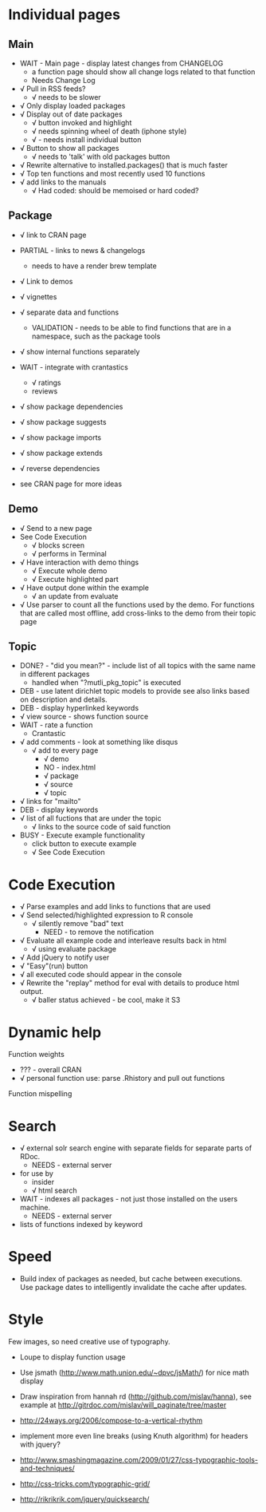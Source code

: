 Individual pages
================

## Main

* WAIT - Main page - display latest changes from CHANGELOG
  * a function page should show all change logs related to that function
  * Needs Change Log
* √ Pull in RSS feeds?
  * √ needs to be slower
* √ Only display loaded packages
* √ Display out of date packages
  * √ button invoked and highlight
  * √ needs spinning wheel of death (iphone style)
  * √ - needs install individual button
* √ Button to show all packages
  * √ needs to 'talk' with old packages button
* √ Rewrite alternative to installed.packages() that is much faster
* √ Top ten functions and most recently used 10 functions
* √ add links to the manuals
  * √ Had coded: should be memoised or hard coded?

## Package

* √ link to CRAN page
* PARTIAL - links to news & changelogs
  * needs to have a render brew template
* √ Link to demos
* √ vignettes
* √ separate data and functions
  * VALIDATION - needs to be able to find functions that are in a namespace, such as the package tools
* √ show internal functions separately
* WAIT - integrate with crantastics
  * √ ratings
  * reviews
* √ show package dependencies
* √ show package suggests
* √ show package imports
* √ show package extends
* √ reverse dependencies

* see CRAN page for more ideas

## Demo

* √ Send to a new page
* See Code Execution
  * √ blocks screen
  * √ performs in Terminal
* √ Have interaction with demo things
  * √ Execute whole demo
  * √ Execute highlighted part
* √ Have output done within the example
  * √ an update from evaluate
* √ Use parser to count all the functions used by the demo.  For functions that are called most offline, add cross-links to the demo from their topic page

## Topic

* DONE? - "did you mean?" - include list of all topics with the same name in different packages
  * handled when "?mutli_pkg_topic" is executed
* DEB - use latent dirichlet topic models to provide see also links based on description and details.
* DEB - display hyperlinked keywords
* √ view source - shows function source
* WAIT - rate a function
  * Crantastic
* √ add comments - look at something like disqus
  * √ add to every page
    * √ demo
    * NO - index.html
    * √ package
    * √ source
    * √ topic
* √ links for "mailto"
* DEB - display keywords
* √ list of all fuctions that are under the topic
  * √ links to the source code of said function
* BUSY - Execute example functionality
  * click button to execute example
  * √ See Code Execution
    

Code Execution
==================

* √ Parse examples and add links to functions that are used
* √ Send selected/highlighted expression to R console
  * √ silently remove "bad" text
    * NEED - to remove the notification
* √ Evaluate all example code and interleave results back in html
  * √ using evaluate package
* √ Add jQuery to notify user
* √ "Easy"(run) button
* √ all executed code should appear in the console
* √ Rewrite the "replay" method for eval with details to produce html output.
  * √ baller status achieved - be cool, make it S3


Dynamic help
============

Function weights
  * ??? - overall CRAN
  * √ personal function use: parse .Rhistory and pull out functions

Function mispelling


Search
======

* √ external solr search engine with separate fields for separate parts of RDoc.
  * NEEDS - external server
* for use by 
  * insider
  * √ html search
* WAIT - indexes all packages - not just those installed on the users machine.
  * NEEDS - external server
* lists of functions indexed by keyword


Speed
=====

* Build index of packages as needed, but cache between executions.  
  Use package dates to intelligently invalidate the cache after updates.


Style
=====

Few images, so need creative use of typography.

* Loupe to display function usage
* Use jsmath (http://www.math.union.edu/~dpvc/jsMath/) for nice math display
* Draw inspiration from hannah rd (http://github.com/mislav/hanna), see example at http://gitrdoc.com/mislav/will_paginate/tree/master

* http://24ways.org/2006/compose-to-a-vertical-rhythm
* implement more even line breaks (using Knuth algorithm) for headers with jquery?
* http://www.smashingmagazine.com/2009/01/27/css-typographic-tools-and-techniques/
* http://css-tricks.com/typographic-grid/
* http://rikrikrik.com/jquery/quicksearch/